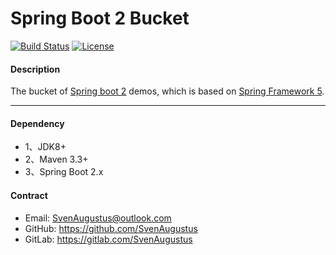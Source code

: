 # Spring Boot 2 Bucket
[![Build Status](https://travis-ci.org/flysium-io/yew.svg?branch=master)](https://travis-ci.org/SvenAugustus/springboot2-bucket) [![License](https://img.shields.io/badge/license-Apache%202-4EB1BA.svg)](https://www.apache.org/licenses/LICENSE-2.0.html)

#### Description
The bucket of [Spring boot 2](https://docs.spring.io/spring-boot/docs/2.1.15.RELEASE/reference/htmlsingle) demos, which is based on [Spring Framework 5](https://docs.spring.io/spring/docs/5.1.6.RELEASE/spring-framework-reference/).

-------------------------- 
#### Dependency
* 1、JDK8+
* 2、Maven 3.3+
* 3、Spring Boot 2.x

#### Contract
* Email: SvenAugustus@outlook.com
* GitHub: https://github.com/SvenAugustus
* GitLab: https://gitlab.com/SvenAugustus


